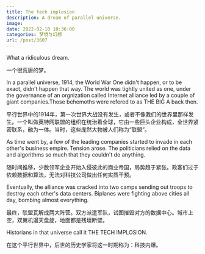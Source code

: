 ```yaml
---
title: The tech implosion
description: A dream of parallel universe.
image: 
date: 2022-02-10 10:36:00
categories: 梦境与幻想
url: /post/3607
---
```


What a ridiculous dream. 

一个很荒唐的梦。

In a parallel universe, 1914, the World War One didn't happen, or to be exact, didn't happen that way. The world was tightly united as one, under the governance of an orgnization called Internet alliance led by a couple of giant companies.Those behemoths were refered to as THE BIG A back then.

平行世界中的1914年，第一次世界大战没有发生，或者不像我们的世界里那样发生。一个叫做英特网联盟的组织在统治着全球，它由一些巨头企业构成，全世界紧密联系，融为一体。当时，这些庞然大物被人们称为“联盟”。

As time went by, a few of the leading companies started to invade in each other's business empire. Tension arose. The politicians relied on the data and algorithms so much that they couldn't do anything.

随时间推移，少数领军企业开始入侵彼此的商业帝国，局势趋于紧张。政客们过于依赖数据和算法，无法对科技公司做出任何实质干预。

Eventually, the alliance was cracked into two camps sending out troops to destroy each other's data centers. Biplanes were fighting above cities all day, bombing almost everything.

最终，联盟瓦解成两大阵营。双方派遣军队，试图摧毁对方的数据中心。城市上空，双翼机漫天盘旋，地面都是残垣断壁。

Historians in that universe call it THE TECH IMPLOSION.

在这个平行世界中，后世的历史学家将这一时期称为：科技内爆。